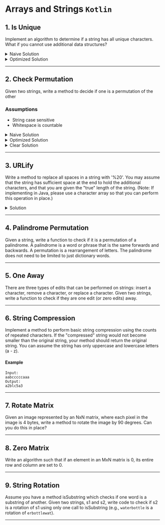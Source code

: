 # Arrays and Strings `Kotlin`

## 1. Is Unique

Implement an algorithm to determine if a string has all unique characters. What if you cannot use additional data structures?

<details>
<summary>Naive Solution </summary>

#### Assumptions

- String contains only `ASCII` symbols

#### Complexity

- Time Complexity: `O(N)` - but never exceed number of symbols ```O(min(c, N)) = O(c)```
- Space Complexity: `O(1)`

#### Implementation

   ```kotlin
   fun naiveIsUniqueChars(testStr: String): Boolean {
    if (testStr.length > 128) return false

    val used = Array(128) { false }

    for (i in IntRange(0, testStr.length - 1)) {
        val symbolCode = testStr[i].toInt()
        if (used[symbolCode]) {
            return false
        }
        used[symbolCode] = true
    }
    return true
}
   ```

</details>

<details>
<summary>Optimized Solution </summary>

#### Assumptions:

- String contains only `a-z` symbols

#### Complexity

- Time Complexity: `O(N)` - but never exceed number of symbols ```O(min(c, N)) = O(c)```
- Space Complexity: `O(1)`

#### Implementation

   ```kotlin
   fun optimizedIsUniqueChars(testStr: String): Boolean {
    if (testStr.length > 26) return false

    var a = 0

    for (i in IntRange(0, testStr.length - 1)) {
        val symbolCode = testStr[i].toInt() - 'a'.toInt()
        if ((a and (1 shl symbolCode)) > 0) {
            return false
        }

        a = a or (1 shl symbolCode)
    }
    return true
}
   ```

</details>
<hr/>

## 2. Check Permutation

Given two strings, write a method to decide if one is a permutation of the other

### Assumptions

- String case sensitive
- Whitespace is countable

<details>
<summary>Naive Solution </summary>

#### Complexity

- Time Complexity: `O(N)`

- Space Complexity: `O(N)`

#### Implementation

   ```kotlin
   fun naiveCheckPermutation(first: String, second: String): Boolean {
    if (first.length != second.length) {
        return false
    }

    val counter = HashMap<Int, Int>()

    for (i in IntRange(0, first.length - 1)) {
        val symbolCode = first[i].toInt()

        counter[symbolCode] = (counter[symbolCode] ?: 0) + 1
    }

    val secondCounter = HashMap<Int, Int>()

    for (i in IntRange(0, first.length - 1)) {
        val symbolCode = second[i].toInt()

        secondCounter[symbolCode] = (secondCounter[symbolCode] ?: 0) + 1
    }

    for ((key, value) in counter) {
        if (secondCounter[key] != value) {
            return false
        }
    }

    return true
}
   ```

</details>

<details>
<summary>Optimized Solution</summary>

#### Complexity

- Time Complexity: `O(N)`

- Space Complexity: `O(N)`

#### Implementation

   ```kotlin
   fun optimizedCheckPermutation(first: String, second: String): Boolean {
    if (first.length != second.length) {
        return false
    }

    val counter = HashMap<Int, Int>()

    for (i in IntRange(0, first.length - 1)) {
        val symbolCode = first[i].toInt()

        counter[symbolCode] = (counter[symbolCode] ?: 0) + 1
    }

    for (i in IntRange(0, first.length - 1)) {
        val symbolCode = second[i].toInt()

        if ((counter[symbolCode] ?: 0) == 0) {
            return false
        }
        counter[symbolCode] = counter[symbolCode]!! - 1
    }

    return true
}
   ```

</details>

<details>
<summary>Clear Solution</summary>

#### Complexity

- Time Complexity: `O(N log N)`

- Space Complexity: `O(1)`

#### Implementation

   ```kotlin
   fun clearCheckPermutation(first: String, second: String): Boolean {
    if (first.length != second.length) {
        return false
    }

    val firstSorted = first.toCharArray()
    val secondSorted = first.toCharArray()
    firstSorted.sort()
    secondSorted.sort()

    for (i in IntRange(0, first.length - 1)) {
        if (firstSorted[i] != secondSorted[i]) {
            return false
        }
    }

    return true
}
   ```

</details>

<hr/>

## 3. URLify

Write a method to replace all spaces in a string with '%20'. You may assume that the string has sufficient space at the end to hold the
additional characters, and that you are given the "true"
length of the string. (Note: If implementing in Java, please use a character array so that you can perform this operation in place.)


<details>
<summary>Solution</summary>

#### Complexity

- Time Complexity: `O(N)`

- Space Complexity: `O(1)`

#### Implementation

   ```kotlin
   fun inplaceURlify(chars: CharArray, length: Int): CharArray {
    var whitespaceCounter = 0
    for (i in IntRange(0, length - 1)) {
        if (chars[i] == ' ') {
            ++whitespaceCounter
        }
    }
    if (whitespaceCounter == 0) {
        return chars
    }

    val replacedBy = "%20".toCharArray()
    var newLength = length + whitespaceCounter * 2 - 1
    var i = length - 1
    while (i >= 0) {
        if (chars[i] == ' ') {
            for (j in IntRange(0, replacedBy.size - 1).reversed()) {
                chars[newLength - j] = replacedBy[replacedBy.size - j - 1]
            }
            newLength -= replacedBy.size
        } else {
            chars[newLength] = chars[i]
            newLength -= 1
        }
        --i
    }
    return chars
}
   ```

</details>

<hr/>

## 4. Palindrome Permutation

Given a string, write a function to check if it is a permutation of a palindrome. A palindrome is a word or phrase that is the same forwards
and backwards. A permutation is a rearrangement of letters. The palindrome does not need to be limited to just dictionary words.

<hr/>

## 5. One Away

There are three types of edits that can be performed on strings: insert a character, remove a character, or replace a character. Given two
strings, write a function to check if they are one edit (or zero edits) away.

<hr/>

## 6. String Compression

Implement a method to perform basic string compression using the counts of repeated characters. If the "compressed" string would not become
smaller than the original string, your method should return the original string. You can assume the string has only uppercase and lowercase
letters (a - z).

#### Example

```
Input:
aabcccccaaa
Output:
a2blc5a3
```

<hr/>

## 7. Rotate Matrix

Given an image represented by an NxN matrix, where each pixel in the image is 4 bytes, write a method to rotate the image by 90 degrees. Can
you do this in place?

<hr/>

## 8. Zero Matrix

Write an algorithm such that if an element in an MxN matrix is 0, its entire row and column are set to 0.

<hr/>

## 9. String Rotation

Assume you have a method isSubstring which checks if one word is a substring of another. Given two strings, s1 and s2, write code to check
if s2 is a rotation of s1 using only one call to isSubstring (e.g., `waterbottle` is a rotation of `erbottlewat`).

<hr/>
